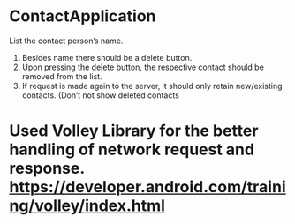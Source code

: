 # ContactApplication

List the contact person’s name.
1. Besides name there should be a delete button.
2. Upon pressing the delete button, the respective contact should be removed from the list.
3. If request is made again to the server, it should only retain new/existing contacts. (Don’t not
show deleted contacts

# Used Volley Library for the better handling of network request and response. https://developer.android.com/training/volley/index.html
